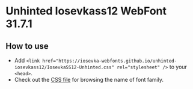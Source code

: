 # Unhinted Iosevkass12 WebFont 31.7.1

## How to use

- Add `<link href="https://iosevka-webfonts.github.io/unhinted-iosevkass12/IosevkaSS12-Unhinted.css" rel="stylesheet" />` to your `<head>`.
- Check out the [CSS file](./IosevkaSS12-Unhinted.css) for browsing the name of font family.
